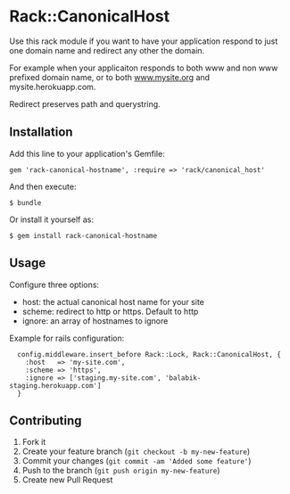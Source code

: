# Rack::CanonicalHost

Use this rack module if you want to have your application respond to just 
one domain name and redirect any other the domain. 

For example when your applicaiton responds to both www and non www prefixed 
domain name, or to both www.mysite.org and mysite.herokuapp.com. 

Redirect preserves path and querystring.

## Installation

Add this line to your application's Gemfile:

    gem 'rack-canonical-hostname', :require => 'rack/canonical_host'

And then execute:

    $ bundle

Or install it yourself as:

    $ gem install rack-canonical-hostname

## Usage

Configure three options: 

  * host: the actual canonical host name for your site 
  * scheme: redirect to http or https. Default to http
  * ignore: an array of hostnames to ignore 

Example for rails configuration: 

```
  config.middleware.insert_before Rack::Lock, Rack::CanonicalHost, {
    :host   => 'my-site.com',
    :scheme => 'https',
    :ignore => ['staging.my-site.com', 'balabik-staging.herokuapp.com']
  }
```

## Contributing

1. Fork it
2. Create your feature branch (`git checkout -b my-new-feature`)
3. Commit your changes (`git commit -am 'Added some feature'`)
4. Push to the branch (`git push origin my-new-feature`)
5. Create new Pull Request
